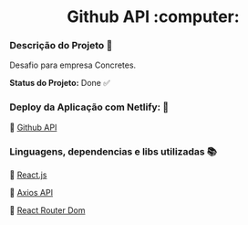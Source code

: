 <h1 align="center"> Github API :computer:</h1> 


### Descrição do Projeto :open_file_folder:

<p align="justify"> Desafio para empresa Concretes.</p>





<strong>Status do Projeto:</strong> Done :white_check_mark:






### Deploy da Aplicação com Netlify: :dash:

:pushpin: [Github API](https://github-api-nine.vercel.app/)




### Linguagens, dependencias e libs utilizadas :books:

:pushpin: [React.js](https://pt-br.reactjs.org/docs/getting-started.html)

:pushpin: [Axios API](https://github.com/axios/axios)

:pushpin: [React Router Dom](https://reactrouter.com/web/guides/quick-start)


